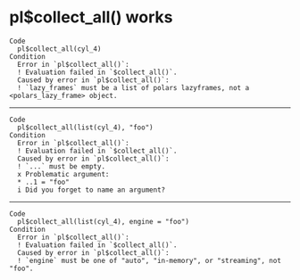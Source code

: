 # pl$collect_all() works

    Code
      pl$collect_all(cyl_4)
    Condition
      Error in `pl$collect_all()`:
      ! Evaluation failed in `$collect_all()`.
      Caused by error in `pl$collect_all()`:
      ! `lazy_frames` must be a list of polars lazyframes, not a <polars_lazy_frame> object.

---

    Code
      pl$collect_all(list(cyl_4), "foo")
    Condition
      Error in `pl$collect_all()`:
      ! Evaluation failed in `$collect_all()`.
      Caused by error in `pl$collect_all()`:
      ! `...` must be empty.
      x Problematic argument:
      * ..1 = "foo"
      i Did you forget to name an argument?

---

    Code
      pl$collect_all(list(cyl_4), engine = "foo")
    Condition
      Error in `pl$collect_all()`:
      ! Evaluation failed in `$collect_all()`.
      Caused by error in `pl$collect_all()`:
      ! `engine` must be one of "auto", "in-memory", or "streaming", not "foo".

